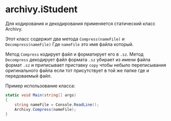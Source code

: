 # archivy.iStudent

Для кодирования и декодирования применяется статический класс Archivy.

Этот класс содержит два метода `Compress(nameFile)` и `Decompress(nameFile)`
Где `nameFile` это имя файла который.

Метод `Compress` кодирует файл и форматирует его в `.sz`.
Метод `Decompress` декодирует файл формата `.sz` убирает из имени файла формат `.sz` и приписывает приставку `copy` чтобы небыло переписывания оригинального файла если тот присутствует в той же папке где и передоваемый файл.

Пример использование класса:

```C#
static void Main(string[] args)
{
	string nameFile = Console.ReadLine();
	Archivy.Compress(nameFile);
}
```
<!-- Для запуска архиватора перейдите в папку `bin/Debug`
и через консоль введите команду:

`$ ConsoleApplicationArchivy <mode> [Files, ]`

Где `<mode>` режим архиватора:

1. `--com` архиваирование файлов
2. `--uncom` деархиваирование файлов

`[Files, ]` имена файлов которые вы хотите архивировать или деархивировать:

Пример `ConsoleApplicationArchivy --com input.txt output.txt`

В данном пример будуд архивироваться два файла `input.txt` и `output.txt`.
По окончанию программы в той же директории будудт два файла `input.txt.sz` и `output.txt.sz`. -->